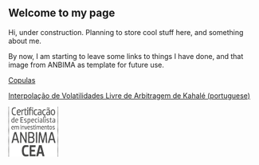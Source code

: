 <link rel="shortcut icon" type="image/x-icon" href="favicon.ico">

## Welcome to my page

Hi, under construction. Planning to store cool stuff here, and something about me.

By now, I am starting to leave some links to things I have done, and that image from ANBIMA as template for future use.

[Copulas](https://danielmoralesx.github.io/copulas/)

[Interpolação de Volatilidades Livre de Arbitragem de Kahalé (portuguese)](https://danielmoralesx.github.io/kahale_interp_vol/)

[<img align="left" width="100" height="100" src="selo_CEA_c.jpg">](http://www.anbima.com.br/pt_br/educar/area-do-profissional.htm)
